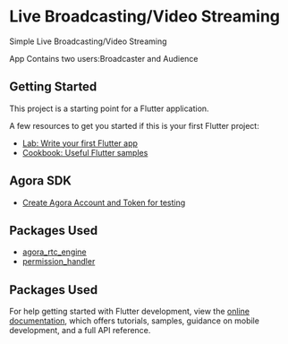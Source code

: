 # Live Broadcasting/Video Streaming

Simple Live Broadcasting/Video Streaming

App Contains two users:Broadcaster and Audience

## Getting Started

This project is a starting point for a Flutter application.

A few resources to get you started if this is your first Flutter project:

- [Lab: Write your first Flutter app](https://docs.flutter.dev/get-started/codelab)
- [Cookbook: Useful Flutter samples](https://docs.flutter.dev/cookbook)

## Agora SDK
- [Create Agora Account and Token for testing](https://console.agora.io)

## Packages Used

- [agora_rtc_engine](https://pub.dev/packages/agora_rtc_engine)
- [permission_handler](https://pub.dev/packages/permission_handler)

## Packages Used

For help getting started with Flutter development, view the
[online documentation](https://docs.flutter.dev/), which offers tutorials,
samples, guidance on mobile development, and a full API reference.
